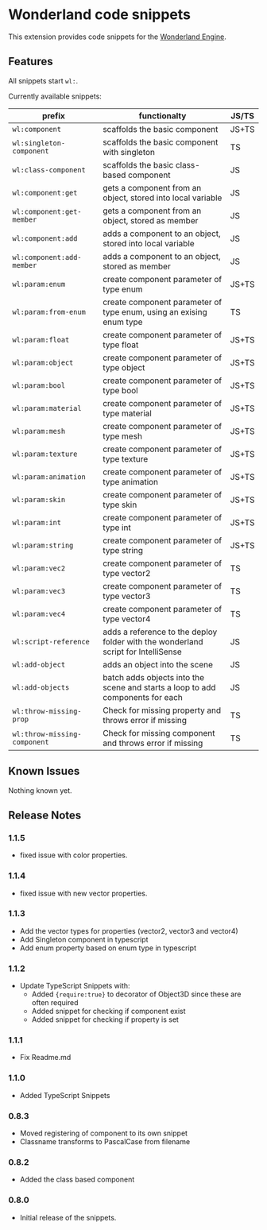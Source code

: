 # Wonderland code snippets

This extension provides code snippets for the [Wonderland Engine](https://wonderlandengine.com/).

## Features

All snippets start `wl:`.

Currently available snippets:

| prefix | functionalty | JS/TS |
| --- | --- | --- |
| `wl:component` | scaffolds the basic component | JS+TS |
| `wl:singleton-component` | scaffolds the basic component with singleton | TS |
| `wl:class-component` | scaffolds the basic class-based component | JS |
| `wl:component:get` | gets a component from an object, stored into local variable | JS |
| `wl:component:get-member` | gets a component from an object, stored as member | JS |
| `wl:component:add` | adds a component to an object, stored into local variable | JS |
| `wl:component:add-member` | adds a component to an object, stored as member | JS |
| `wl:param:enum` | create component parameter of type enum | JS+TS |
| `wl:param:from-enum` | create component parameter of type enum, using an exising enum type | TS |
| `wl:param:float` | create component parameter of type float | JS+TS |
| `wl:param:object` | create component parameter of type object | JS+TS |
| `wl:param:bool` | create component parameter of type bool | JS+TS |
| `wl:param:material` | create component parameter of type material | JS+TS |
| `wl:param:mesh` | create component parameter of type mesh | JS+TS |
| `wl:param:texture` | create component parameter of type texture | JS+TS |
| `wl:param:animation` | create component parameter of type animation | JS+TS |
| `wl:param:skin` | create component parameter of type skin | JS+TS |
| `wl:param:int` | create component parameter of type int | JS+TS |
| `wl:param:string` | create component parameter of type string | JS+TS |
| `wl:param:vec2` | create component parameter of type vector2 | TS |
| `wl:param:vec3` | create component parameter of type vector3 | TS |
| `wl:param:vec4` | create component parameter of type vector4 | TS |
| `wl:script-reference` | adds a reference to the deploy folder with the wonderland script for IntelliSense | JS |
| `wl:add-object` | adds an object into the scene | JS |
| `wl:add-objects` | batch adds objects into the scene and starts a loop to add components for each | JS |
| `wl:throw-missing-prop` | Check for missing property and throws error if missing | TS |
| `wl:throw-missing-component` | Check for missing component and throws error if missing | TS |

## Known Issues

Nothing known yet.

## Release Notes

### 1.1.5

- fixed issue with color properties.

### 1.1.4

- fixed issue with new vector properties.

### 1.1.3

- Add the vector types for properties (vector2, vector3 and vector4)
- Add Singleton component in typescript
- Add enum property based on enum type in typescript

### 1.1.2

- Update TypeScript Snippets with:
  - Added `{require:true}` to decorator of Object3D since these are often required
  - Added snippet for checking if component exist
  - Added snippet for checking if property is set

### 1.1.1

- Fix Readme.md

### 1.1.0

- Added TypeScript Snippets

### 0.8.3

- Moved registering of component to its own snippet
- Classname transforms to PascalCase from filename

### 0.8.2

- Added the class based component

### 0.8.0

- Initial release of the snippets.

